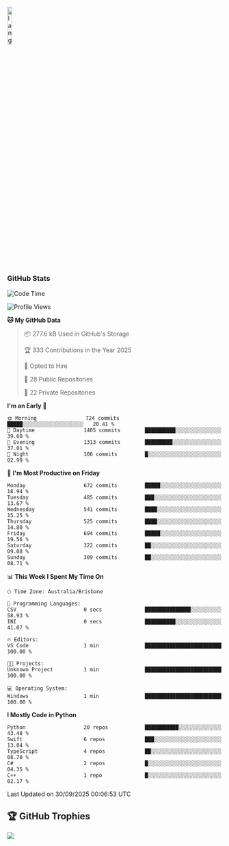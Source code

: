 <p align="left"><img width=15%" src="https://github.com/alansmathew/alansmathew/raw/master/lang.gif" alt="lang image here" /></p>

# <h3 align="left">GitHub Stats</h3>

<!--START_SECTION:waka-->
![Code Time](http://img.shields.io/badge/Code%20Time-612%20hrs%2053%20mins-blue)

![Profile Views](http://img.shields.io/badge/Profile%20Views-3-blue)

**🐱 My GitHub Data** 

> 📦 277.6 kB Used in GitHub's Storage 
 > 
> 🏆 333 Contributions in the Year 2025
 > 
> 💼 Opted to Hire
 > 
> 📜 28 Public Repositories 
 > 
> 🔑 22 Private Repositories 
 > 
**I'm an Early 🐤** 

```text
🌞 Morning                724 commits         █████░░░░░░░░░░░░░░░░░░░░   20.41 % 
🌆 Daytime                1405 commits        ██████████░░░░░░░░░░░░░░░   39.60 % 
🌃 Evening                1313 commits        █████████░░░░░░░░░░░░░░░░   37.01 % 
🌙 Night                  106 commits         █░░░░░░░░░░░░░░░░░░░░░░░░   02.99 % 
```
📅 **I'm Most Productive on Friday** 

```text
Monday                   672 commits         █████░░░░░░░░░░░░░░░░░░░░   18.94 % 
Tuesday                  485 commits         ███░░░░░░░░░░░░░░░░░░░░░░   13.67 % 
Wednesday                541 commits         ████░░░░░░░░░░░░░░░░░░░░░   15.25 % 
Thursday                 525 commits         ████░░░░░░░░░░░░░░░░░░░░░   14.80 % 
Friday                   694 commits         █████░░░░░░░░░░░░░░░░░░░░   19.56 % 
Saturday                 322 commits         ██░░░░░░░░░░░░░░░░░░░░░░░   09.08 % 
Sunday                   309 commits         ██░░░░░░░░░░░░░░░░░░░░░░░   08.71 % 
```


📊 **This Week I Spent My Time On** 

```text
🕑︎ Time Zone: Australia/Brisbane

💬 Programming Languages: 
CSV                      0 secs              ███████████████░░░░░░░░░░   58.93 % 
INI                      0 secs              ██████████░░░░░░░░░░░░░░░   41.07 % 

🔥 Editors: 
VS Code                  1 min               █████████████████████████   100.00 % 

🐱‍💻 Projects: 
Unknown Project          1 min               █████████████████████████   100.00 % 

💻 Operating System: 
Windows                  1 min               █████████████████████████   100.00 % 
```

**I Mostly Code in Python** 

```text
Python                   20 repos            ███████████░░░░░░░░░░░░░░   43.48 % 
Swift                    6 repos             ███░░░░░░░░░░░░░░░░░░░░░░   13.04 % 
TypeScript               4 repos             ██░░░░░░░░░░░░░░░░░░░░░░░   08.70 % 
C#                       2 repos             █░░░░░░░░░░░░░░░░░░░░░░░░   04.35 % 
C++                      1 repo              █░░░░░░░░░░░░░░░░░░░░░░░░   02.17 % 
```




 Last Updated on 30/09/2025 00:06:53 UTC
<!--END_SECTION:waka-->

## 🏆 GitHub Trophies

![](https://github-profile-trophy.vercel.app/?username=samh06&theme=discord&no-frame=true&no-bg=false&margin-w=4)
